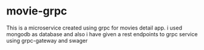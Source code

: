 # movie-grpc
This is a microservice created using grpc for movies detail app. i used mongodb as database and also i have given a rest endpoints to grpc service using grpc-gateway and swager
